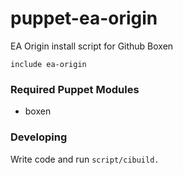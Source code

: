 puppet-ea-origin
====

EA Origin install script for Github Boxen

````
include ea-origin
````

### Required Puppet Modules

- boxen

### Developing

Write code and run ````script/cibuild.````